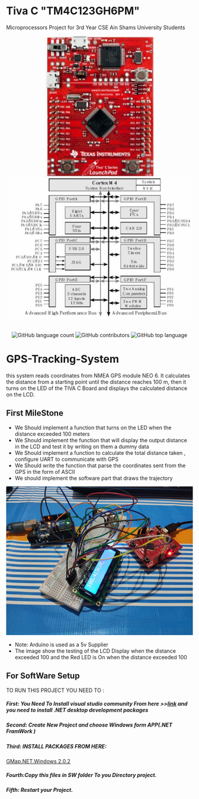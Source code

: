# Tiva C "TM4C123GH6PM"
Microprocessors Project for 3rd Year CSE Ain Shams University Students 


<div align="center">
<img src="https://github.com/Salmasherif33/GPS-Tracking-System/blob/main/images/tiva.jpg" width="300" height="380" >   
<img src="https://github.com/Salmasherif33/GPS-Tracking-System/blob/main/images/conf.png" width="500" height="380" >  
<br>
<br>
  
![GitHub language count](https://img.shields.io/github/languages/count/Salmasherif33/GPS-Tracking-System?color=%2300&logo=GitHub)
![GitHub contributors](https://img.shields.io/github/contributors/Salmasherif33/GPS-Tracking-System?color=%2300&logo=GitHub)
![GitHub top language](https://img.shields.io/github/languages/top/Salmasherif33/GPS-Tracking-System?color=%2300)    
  
  
</div>  
  

# GPS-Tracking-System

this system reads coordinates from  NMEA GPS module NEO 6. It calculates the distance from a starting point until the distance reaches 100 m, then it turns on the LED of the TIVA C Board and displays the calculated distance on the LCD.

## First MileStone
- We Should implement a function that turns on the LED when the distance exceeded 100 meters
- We Should implement the function that will display the output distance in the LCD and test it by writing on them a dummy data
- We Should implement a function to calculate the total distance taken , configure UART to communicate with GPS
- We Should write the function that parse the coordinates sent from the GPS in the form of ASCII
- We should implement the software part that draws the trajectory  


<div align="center">
<img src="https://github.com/Salmasherif33/GPS-Tracking-System/blob/main/images/first_mile_stone.jpeg" width="650" height="400" >  
</div>

- Note: Arduino is used as a 5v Supplier 
- The image show the testing of the LCD Display when the distance exceeded 100 and the Red LED is On when the distance exceeded 100


## For SoftWare Setup  

TO RUN THIS PROJECT YOU NEED TO :
##### First: You Need To Install visual studio community From here >>[link](https://visualstudio.microsoft.com/vs/community/) and you need to install .NET desktop development packages
##### Second: Create New Project and choose Windows form APP(.NET FramWork )
##### Third: INSTALL PACKAGES FROM HERE:
[GMap.NET.Windows 2.0.2](https://www.nuget.org/packages/GMap.NET.Windows/2.0.2?_src=template)
##### Fourth:Copy this files in SW folder To you Directory project.
##### Fifth: Restart your Project.
